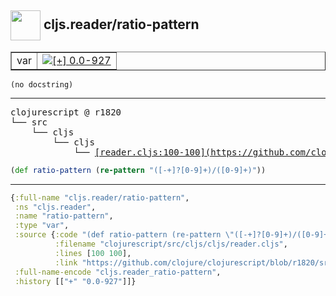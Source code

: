 ## <img width="48px" valign="middle" src="http://i.imgur.com/Hi20huC.png"> cljs.reader/ratio-pattern

 <table border="1">
<tr>
<td>var</td>
<td><a href="https://github.com/cljsinfo/api-refs/tree/0.0-927"><img valign="middle" alt="[+] 0.0-927" src="https://img.shields.io/badge/+-0.0--927-lightgrey.svg"></a> </td>
</tr>
</table>

 <samp>
</samp>

```
(no docstring)
```

---

 <pre>
clojurescript @ r1820
└── src
    └── cljs
        └── cljs
            └── <ins>[reader.cljs:100-100](https://github.com/clojure/clojurescript/blob/r1820/src/cljs/cljs/reader.cljs#L100-L100)</ins>
</pre>

```clj
(def ratio-pattern (re-pattern "([-+]?[0-9]+)/([0-9]+)"))
```


---

```clj
{:full-name "cljs.reader/ratio-pattern",
 :ns "cljs.reader",
 :name "ratio-pattern",
 :type "var",
 :source {:code "(def ratio-pattern (re-pattern \"([-+]?[0-9]+)/([0-9]+)\"))",
          :filename "clojurescript/src/cljs/cljs/reader.cljs",
          :lines [100 100],
          :link "https://github.com/clojure/clojurescript/blob/r1820/src/cljs/cljs/reader.cljs#L100-L100"},
 :full-name-encode "cljs.reader_ratio-pattern",
 :history [["+" "0.0-927"]]}

```
